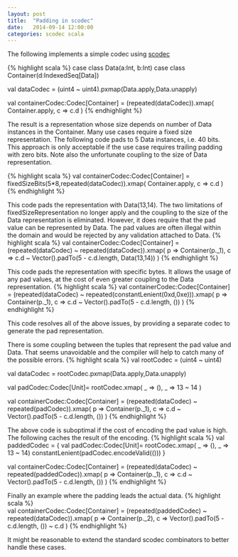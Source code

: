 ```yaml
---
layout: post
title:  "Padding in scodec"
date:   2014-09-14 12:00:00
categories: scodec scala 
---
```


The following implements a simple codec using [scodec](https://github.com/scodec/scodec)

{% highlight scala %}
case class Data(a:Int, b:Int)
case class Container(d:IndexedSeq[Data])
 
val dataCodec = (uint4 ~ uint4).pxmap(Data.apply,Data.unapply)
  
val containerCodec:Codec[Container] = (repeated(dataCodec)).xmap(
   Container.apply,
   c => c.d
)
{% endhighlight %}

The result is a representation whose size depends on number of Data instances in the Container.
Many use cases require a fixed size representation.
The following code pads to 5 Data instances, i.e. 40 bits.
This approach is only acceptable if the use case requires trailing padding with zero bits.
Note also the unfortunate coupling to the size of Data representation.

{% highlight scala %}
val containerCodec:Codec[Container] = fixedSizeBits(5*8,repeated(dataCodec)).xmap(
    Container.apply,
    c => c.d
) 
{% endhighlight %}


This code pads the representation with Data(13,14).
The two limitations of fixedSizeRepresentation no longer apply and the coupling
to the size of the Data representation is eliminated.
However, it does require that the pad value can be represented by Data. 
The pad values are often illegal within the domain and would be rejected by any validation attached to Data.
{% highlight scala %}
val containerCodec:Codec[Container] = (repeated(dataCodec) ~ repeated(dataCodec)).xmap(
   p => Container(p._1),
   c => c.d ~ Vector().padTo(5 - c.d.length, Data(13,14))
)
{% endhighlight %}

This code pads the representation with specific bytes. 
It allows the usage of any pad values, at the cost of even greater coupling to
the Data representation.
{% highlight scala %}
val containerCodec:Codec[Container] = (repeated(dataCodec) ~ repeated(constantLenient(0xd,0xe))).xmap(
  p => Container(p._1),
  c => c.d ~ Vector().padTo(5 - c.d.length, ())
)
{% endhighlight %}

This code resolves all of the above issues, by providing a separate codec to
generate the pad representation.

There is some coupling between the tuples that represent the pad value and Data.
That seems unavoidable and the compiler will help to catch many of the possible
errors.
{% highlight scala %}
val rootCodec = (uint4 ~ uint4)
 
val dataCodec = rootCodec.pxmap(Data.apply,Data.unapply)
  
val padCodec:Codec[Unit]= rootCodec.xmap(
  _ => (),
  _ => 13 ~ 14
)
  
val containerCodec:Codec[Container] = (repeated(dataCodec) ~ repeated(padCodec)).xmap(
  p => Container(p._1),
  c => c.d ~ Vector().padTo(5 - c.d.length, ())
)
{% endhighlight %}

The above code is suboptimal if the cost of encoding the pad value is high.
The following caches the result of the encoding.
{% highlight scala %}
val paddedCodec = {
     val padCodec:Codec[Unit]= rootCodec.xmap(
         _ => (),
         _ => 13 ~ 14)
     constantLenient(padCodec.encodeValid(()))
}
  
val containerCodec:Codec[Container] = (repeated(dataCodec) ~ repeated(paddedCodec)).xmap(
   p => Container(p._1),
   c => c.d ~ Vector().padTo(5 - c.d.length, ())
)
{% endhighlight %}

Finally an example where the padding leads the actual data.
{% highlight scala %}  
val containerCodec:Codec[Container] = (repeated(paddedCodec) ~ repeated(dataCodec)).xmap(
   p => Container(p._2),
   c => Vector().padTo(5 - c.d.length, ())  ~ c.d
)
{% endhighlight %}

It might be reasonable to extend the standard scodec combinators to better handle these cases.




